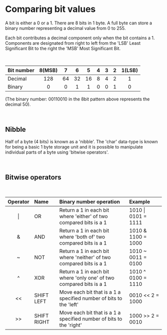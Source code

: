 # Comparing bit values

A bit is either a 0 or a 1.
There are 8 bits in 1 byte.
A full byte can store a binary number representing a decimal value from 0 to 255.

Each bit contributes a decimal component only when the bit contains a 1.
Components are designated from right to left from the 'LSB' Least Significant Bit to the right the 'MSB' Most Significant Bit.

<br>

|Bit number		|8(MSB)	|7		  |6	  	|5	  	|4	  	|3	  	|2	  	|1(LSB) |
|:------------|:-----:|:-----:|:-----:|:-----:|:-----:|:-----:|:-----:|:-----:|
|Decimal			|128		|64			|32			|16			|8			|4			|2			|1			|
|Binary				|0			|0			|1			|1			|0			|0			|1			|0			|			

(The binary number: 00110010 in the 8bit pattern above represents the decimal 50).

<br>

## Nibble

Half of a byte (4 bits) is known as a 'nibble'. 
The 'char' data-type is known for being a basic 1 byte storage unit and it is possible to manipulate individual parts of a byte using 'bitwise operators'.

<br>

## Bitwise operators

<br>

|Operator		|Name		      |Binary number operation																					 |Example			      	|
|:---------:|:------------|:-----------------------------------------------------------------|:-------------------|
|\|					|OR						|Return a 1 in each bit where 'either' of two compared bits is a 1	 |1010 \| 0101 = 1111	|
|&					|AND					|Return a 1 in each bit where 'both of' two compared bits is a 1	 	 |1010 & 1100 = 1000	|
|~					|NOT					|Return a 1 in each bit where 'neither' of two compared bits is a 1	 |1010 ~ 0011 = 0100	|
|^					|XOR					|Return a 1 in each bit where 'only one' of two compared bits is a 1 |1010 ^ 0100 = 1110	|
|<<					|SHIFT LEFT		|Move each bit that is a 1 a specified number of bits to the 'left'	 |0010 << 2 = 1000  	|
|>>					|SHIFT RIGHT	|Move each bit that is a 1 a specified number of bits to the 'right' |1000 >> 2 = 0010  	|